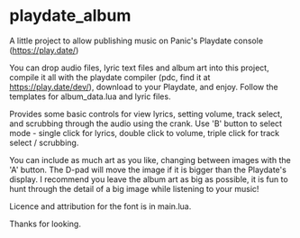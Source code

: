 # playdate_album

A little project to allow publishing music on Panic's Playdate console (https://play.date/)

You can drop audio files, lyric text files and album art into this project, compile it
all with the playdate compiler (pdc, find it at https://play.date/dev/), download to
your Playdate, and enjoy. Follow the templates for album_data.lua and lyric files.

Provides some basic controls for view lyrics, setting volume, track select, and scrubbing 
through the audio using the crank. Use 'B' button to select mode - single click for lyrics,
double click to volume, triple click for track select / scrubbing.

You can include as much art as you like, changing between images with the 'A' button.
The D-pad will move the image if it is bigger than the Playdate's display. I recommend
you leave the album art as big as possible, it is fun to hunt through the detail of a big 
image while listening to your music!

Licence and attribution for the font is in main.lua.

Thanks for looking.
